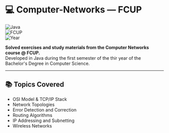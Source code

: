 # 💻 Computer-Networks — FCUP    

![Java](https://img.shields.io/badge/Java-ED8B00?style=for-the-badge&logo=java&logoColor=white)  
![FCUP](https://img.shields.io/badge/Faculty-FCUP-blue?style=for-the-badge)  
![Year](https://img.shields.io/badge/Year-3rd%20Year%20(1st%20Semester)-purple?style=for-the-badge)  

**Solved exercises and study materials from the Computer Networks course @ FCUP.**  
Developed in Java during the first semester of the thir year of the Bachelor's Degree in Computer Science.  

---

## 📚 Topics Covered
- OSI Model & TCP/IP Stack 
- Network Topologies
- Error Detection and Correction
- Routing Algorithms  
- IP Addressing and Subnetting
- Wireless Networks
